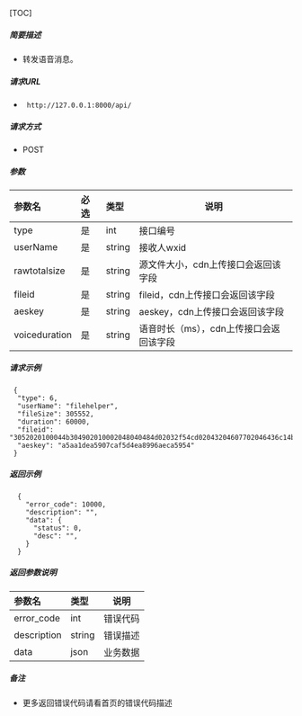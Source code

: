 

[TOC]
    
##### 简要描述

- 转发语音消息。

##### 请求URL
- ` http://127.0.0.1:8000/api/`
  
##### 请求方式
- POST 

##### 参数

| 参数名           | 必选 | 类型     | 说明                     |
|:--------------|:---|:-------|------------------------|
| type          | 是  | int    | 接口编号                   |
| userName      | 是  | string | 接收人wxid                |
| rawtotalsize  | 是  | string | 源文件大小，cdn上传接口会返回该字段    |
| fileid        | 是  | string | fileid，cdn上传接口会返回该字段   |
| aeskey        | 是  | string | aeskey，cdn上传接口会返回该字段   |
| voiceduration | 是  | string | 语音时长（ms），cdn上传接口会返回该字段 |

##### 请求示例

```
 {
  "type": 6,
  "userName": "filehelper",
  "fileSize": 305552,
  "duration": 60000,
  "fileid": "3052020100044b304902010002048040484d02032f54cd02043204607702046436c14b042432666338643862662d626662322d343839622d626135652d61643135626138336162386502040114000f020100040079620db5",
  "aeskey": "a5aa1dea5907caf5d4ea8996aeca5954"
 } 
```

##### 返回示例 

``` 
  {
    "error_code": 10000,
    "description": "",
    "data": {
      "status": 0,
      "desc": "",
    }
  }
```

##### 返回参数说明 

|参数名|类型|说明|
|:-----  |:-----|-----                           |
|error_code |int   |错误代码  |
|description|string|错误描述|
|data|json|业务数据|

##### 备注 

- 更多返回错误代码请看首页的错误代码描述






